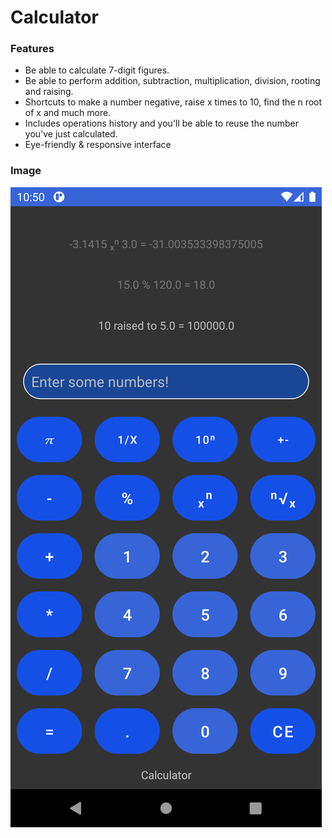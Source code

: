 # Calculator
### Features
- Be able to calculate 7-digit figures.
- Be able to perform addition, subtraction, multiplication, division, rooting and raising.
- Shortcuts to make a number negative, raise x times to 10, find the n root of x and much more.
- Includes operations history and you'll be able to reuse the number you've just calculated.
- Eye-friendly & responsive interface

### Image

![](https://github.com/adrict99/Calculator/blob/master/Screenshot_1611571851.png)

